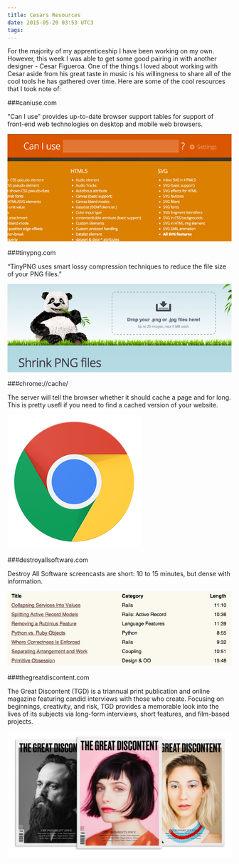 ```yaml
---
title: Cesars Resources
date: 2015-05-20 03:53 UTC3
tags:
---
```


For the majority of my apprenticeship I have been working on my own. However, this week I was able to get some good pairing in with another designer - Cesar Figueroa. One of the things I loved about working with Cesar aside from his great taste in music is his willingness to share all of the cool tools he has gathered over time. Here are some of the cool resources that I took note of:

###caniuse.com

"Can I use" provides up-to-date browser support tables for support of front-end web technologies on desktop and mobile web browsers.

![Can I Use](/images/blog/resources/can-i-use.png)


###tinypng.com

“TinyPNG uses smart lossy compression techniques to reduce the file size of your PNG files.”

![Tiny PNG](/images/blog/resources/tinypng.png)
  

###chrome://cache/

The server will tell the browser whether it should cache a page and for long. This is pretty usefl if you need to find a cached version of your website.

![Chrome cache](/images/blog/resources/chrome.png)


###destroyallsoftware.com


Destroy All Software screencasts are short: 10 to 15 minutes, but dense with information.

![destroyallsoftware](/images/blog/resources/death-to-software.png)

###thegreatdiscontent.com

The Great Discontent (TGD) is a triannual print publication and online magazine featuring candid interviews with those who create. Focusing on beginnings, creativity, and risk, TGD provides a memorable look into the lives of its subjects via long-form interviews, short features, and film-based projects.

![The Great Discontent](/images/blog/resources/great-discontent.png)








